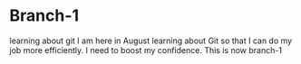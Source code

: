 # Branch-1
learning about git
I am here in August learning about Git so that I can do my job more efficiently.
I need to boost my confidence.
This is now branch-1
